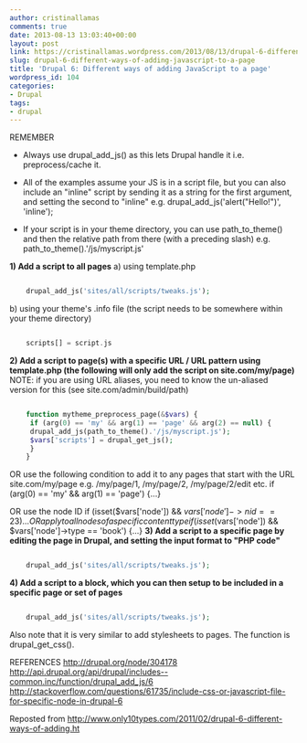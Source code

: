 ```yaml
---
author: cristinallamas
comments: true
date: 2013-08-13 13:03:40+00:00
layout: post
link: https://cristinallamas.wordpress.com/2013/08/13/drupal-6-different-ways-of-adding-javascript-to-a-page/
slug: drupal-6-different-ways-of-adding-javascript-to-a-page
title: 'Drupal 6: Different ways of adding JavaScript to a page'
wordpress_id: 104
categories:
- Drupal
tags:
- drupal
---
```


REMEMBER



	
  * Always use drupal_add_js() as this lets Drupal handle it i.e. preprocess/cache it.

	
  * All of the examples assume your JS is in a script file, but you can also include an "inline" script by sending it as a string for the first argument, and setting the second to "inline" e.g. drupal_add_js('alert("Hello!")', 'inline');

	
  * If your script is in your theme directory, you can use path_to_theme() and then the relative path from there (with a preceding slash) e.g. path_to_theme().'/js/myscript.js'


**1) Add a script to all pages**
a) using template.php

```php

    drupal_add_js('sites/all/scripts/tweaks.js');
```

b) using your theme's .info file (the script needs to be somewhere within your theme directory)

```php

    scripts[] = script.js
```

**2) Add a script to page(s) with a specific URL / URL pattern using template.php (the following will only add the script on site.com/my/page)**
NOTE: if you are using URL aliases, you need to know the un-aliased version for this (see site.com/admin/build/path)

```php

    function mytheme_preprocess_page(&$vars) {
     if (arg(0) == 'my' && arg(1) == 'page' && arg(2) == null) {
     drupal_add_js(path_to_theme().'/js/myscript.js');
     $vars['scripts'] = drupal_get_js();
     }
    }
```

OR use the following condition to add it to any pages that start with the URL site.com/my/page e.g. /my/page/1, /my/page/2, /my/page/2/edit etc.
if (arg(0) == 'my' && arg(1) == 'page') {...}

OR use the node ID
if (isset($vars['node']) && $vars['node']->nid == 23) {...}
OR apply to all nodes of a specific content type
if (isset($vars['node']) && $vars['node']->type == 'book') {...}
**3) Add a script to a specific page by editing the page in Drupal, and setting the input format to "PHP code"**

```php

    drupal_add_js('sites/all/scripts/tweaks.js');
```

**4) Add a script to a block, which you can then setup to be included in a specific page or set of pages**

```php

    drupal_add_js('sites/all/scripts/tweaks.js');
```

Also note that it is very similar to add stylesheets to pages. The function is drupal_get_css().

REFERENCES
http://drupal.org/node/304178
http://api.drupal.org/api/drupal/includes--common.inc/function/drupal_add_js/6
http://stackoverflow.com/questions/61735/include-css-or-javascript-file-for-specific-node-in-drupal-6

Reposted from http://www.only10types.com/2011/02/drupal-6-different-ways-of-adding.ht
